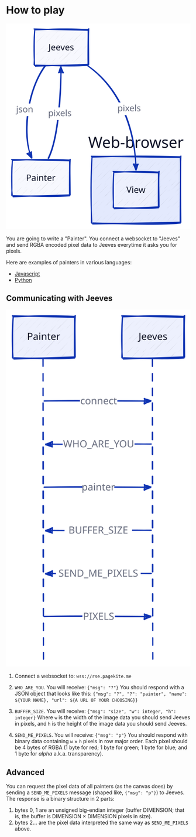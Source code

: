 # How to play

![System overview](docs/overview.svg)

You are going to write a "Painter". You connect a websocket to "Jeeves" and send RGBA encoded pixel data to Jeeves everytime it asks you for pixels.

Here are examples of painters in various languages:

* [Javascript](https://github.com/MaybeJustJames/Jeeves/blob/main/examples/javascript/painter.js)
* [Python](https://github.com/MaybeJustJames/Jeeves/blob/main/examples/python/painter.py)

## Communicating with Jeeves

![Communication sequence diagram](docs/sequence.svg)


1. Connect a websocket to: `wss://rse.pagekite.me`

2. `WHO_ARE_YOU`. You will receive: `{"msg": "?"}`
   You should respond with a JSON object that looks like this:
   `{"msg": "?", "?": "painter", "name": ${YOUR NAME}, "url": ${A URL OF YOUR CHOOSING}}`
   
3. `BUFFER_SIZE`. You will receive: `{"msg": "size", "w": integer, "h": integer}`
   Where `w` is the width of the image data you should send Jeeves in pixels, and
   `h` is the height of the image data you should send Jeeves.
   
4. `SEND_ME_PIXELS`. You will receive: `{"msg": "p"}`
   You should respond with binary data containing `w` × `h` pixels in row major order. Each pixel
   should be 4 bytes of RGBA (1 byte for red; 1 byte for green; 1 byte for blue; and
   1 byte for _alpha_ a.k.a. transparency).
   


## Advanced

You can request the pixel data of all painters (as the canvas does) by sending a `SEND_ME_PIXELS`
message (shaped like, `{"msg": "p"}`) to Jeeves. The response is a binary structure in 2 parts:

1. bytes 0, 1 are an unsigned big-endian integer (buffer DIMENSION; that is,
   the buffer is DIMENSION × DIMENSION pixels in size).
2. bytes 2... are the pixel data interpreted the same way as `SEND_ME_PIXELS` above.

